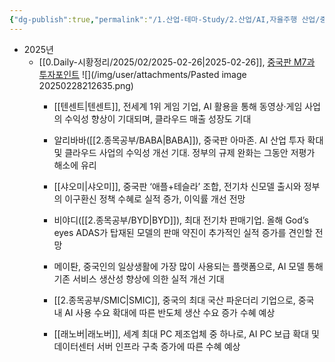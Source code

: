 ```yaml
---
{"dg-publish":true,"permalink":"/1.산업-테마-Study/2.산업/AI,자율주행 산업/중국판 M7/","created":"2025-02-28T21:22:49.118+09:00","updated":"2025-06-03T20:07:19.987+09:00"}
---
```



- 2025년
	- [[0.Daily-시황정리/2025/02/2025-02-26\|2025-02-26]], [중국판 M7과 투자포인트](0226_알리바바%20리턴즈.pdf#page=7&selection=286,0,291,5&color=yellow)
	  ![](/img/user/attachments/Pasted image 20250228212635.png)
		- [[텐센트\|텐센트]], 전세계 1위 게임 기업, AI 활용을 통해 동영상·게임 사업의 수익성 향상이 기대되며, 클라우드 매출 성장도 기대
		  
		- 알리바바([[2.종목공부/BABA\|BABA]]), 중국판 아마존. AI 산업 투자 확대 및 클라우드 사업의 수익성 개선 기대. 정부의 규제 완화는 그동안 저평가 해소에 유리 
		  
		- [[샤오미\|샤오미]], 중국판 ‘애플+테슬라’ 조합, 전기차 신모델 출시와 정부의 이구환신 정책 수혜로 실적 증가, 이익률 개선 전망
		  
		- 비야디([[2.종목공부/BYD\|BYD]]), 최대 전기차 판매기업. 올해 God’s eyes ADAS가 탑재된 모델의 판매 약진이 추가적인 실적 증가를 견인할 전망
		  
		- 메이퇀, 중국인의 일상생활에 가장 많이 사용되는 플랫폼으로, AI 모델 통해 기존 서비스 생산성 향상에 의한 실적 개선 기대
		  
		- [[2.종목공부/SMIC\|SMIC]], 중국의 최대 국산 파운더리 기업으로, 중국 내 AI 사용 수요 확대에 따른 반도체 생산 수요 증가 수혜 예상
		  
		- [[래노버\|래노버]], 세계 최대 PC 제조업체 중 하나로, AI PC 보급 확대 및 데이터센터 서버 인프라 구축 증가에 따른 수혜 예상


